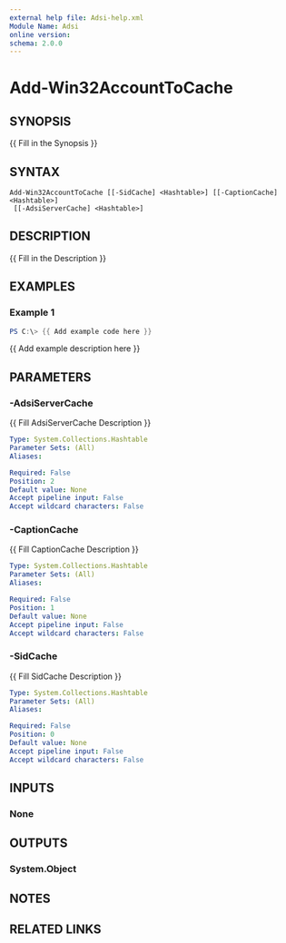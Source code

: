 ```yaml
---
external help file: Adsi-help.xml
Module Name: Adsi
online version:
schema: 2.0.0
---
```


# Add-Win32AccountToCache

## SYNOPSIS
{{ Fill in the Synopsis }}

## SYNTAX

```
Add-Win32AccountToCache [[-SidCache] <Hashtable>] [[-CaptionCache] <Hashtable>]
 [[-AdsiServerCache] <Hashtable>]
```

## DESCRIPTION
{{ Fill in the Description }}

## EXAMPLES

### Example 1
```powershell
PS C:\> {{ Add example code here }}
```

{{ Add example description here }}

## PARAMETERS

### -AdsiServerCache
{{ Fill AdsiServerCache Description }}

```yaml
Type: System.Collections.Hashtable
Parameter Sets: (All)
Aliases:

Required: False
Position: 2
Default value: None
Accept pipeline input: False
Accept wildcard characters: False
```

### -CaptionCache
{{ Fill CaptionCache Description }}

```yaml
Type: System.Collections.Hashtable
Parameter Sets: (All)
Aliases:

Required: False
Position: 1
Default value: None
Accept pipeline input: False
Accept wildcard characters: False
```

### -SidCache
{{ Fill SidCache Description }}

```yaml
Type: System.Collections.Hashtable
Parameter Sets: (All)
Aliases:

Required: False
Position: 0
Default value: None
Accept pipeline input: False
Accept wildcard characters: False
```

## INPUTS

### None

## OUTPUTS

### System.Object
## NOTES

## RELATED LINKS

